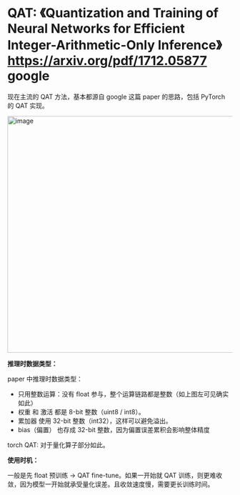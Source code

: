 # QAT: 《Quantization and Training of Neural Networks for Efficient Integer-Arithmetic-Only Inference》 https://arxiv.org/pdf/1712.05877 google

现在主流的 QAT 方法，基本都源自 google 这篇 paper 的思路，包括 PyTorch 的 QAT 实现。

<img width="1032" height="530" alt="image" src="https://github.com/user-attachments/assets/bfc12902-a12d-4f0b-8c74-8d71bacfe5c6" />

**推理时数据类型：**

paper 中推理时数据类型：
- 只用整数运算：没有 float 参与，整个运算链路都是整数（如上图左可见确实如此）
 - 权重 和 激活 都是 8-bit 整数（uint8 / int8）。
 - 累加器 使用 32-bit 整数（int32），这样可以避免溢出。
 - bias（偏置） 也存成 32-bit 整数，因为偏置误差累积会影响整体精度

torch QAT: 对于量化算子部分如此。

**使用时机：**

一般是先 float 预训练 → QAT fine-tune。如果一开始就 QAT 训练，则更难收敛，因为模型一开始就承受量化误差。且收敛速度慢，需要更长训练时间。

